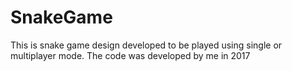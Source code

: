 # SnakeGame
This is snake game design developed to be played using single or multiplayer mode. The code was developed by me in 2017
